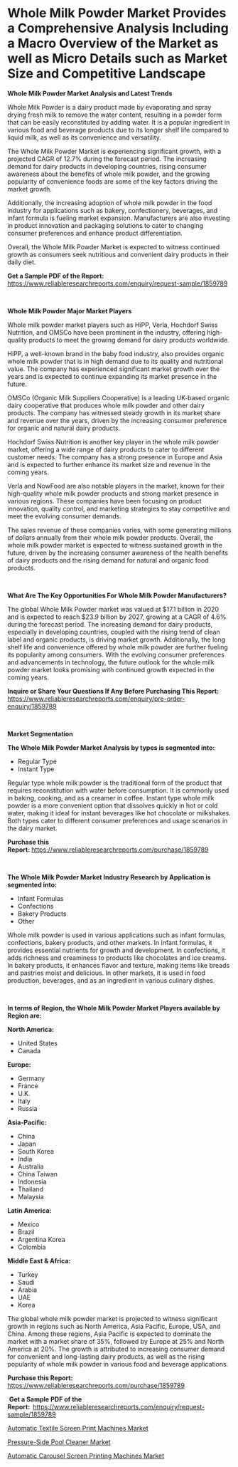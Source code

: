 <p><h1>Whole Milk Powder Market Provides a Comprehensive Analysis Including a Macro Overview of the Market as well as Micro Details such as Market Size and Competitive Landscape</h1></p><p><strong>Whole Milk Powder Market Analysis and Latest Trends</strong></p>
<p><p>Whole Milk Powder is a dairy product made by evaporating and spray drying fresh milk to remove the water content, resulting in a powder form that can be easily reconstituted by adding water. It is a popular ingredient in various food and beverage products due to its longer shelf life compared to liquid milk, as well as its convenience and versatility.</p><p>The Whole Milk Powder Market is experiencing significant growth, with a projected CAGR of 12.7% during the forecast period. The increasing demand for dairy products in developing countries, rising consumer awareness about the benefits of whole milk powder, and the growing popularity of convenience foods are some of the key factors driving the market growth.</p><p>Additionally, the increasing adoption of whole milk powder in the food industry for applications such as bakery, confectionery, beverages, and infant formula is fueling market expansion. Manufacturers are also investing in product innovation and packaging solutions to cater to changing consumer preferences and enhance product differentiation.</p><p>Overall, the Whole Milk Powder Market is expected to witness continued growth as consumers seek nutritious and convenient dairy products in their daily diet.</p></p>
<p><strong>Get a Sample PDF of the Report:&nbsp;</strong> <a href="https://www.reliableresearchreports.com/enquiry/request-sample/1859789">https://www.reliableresearchreports.com/enquiry/request-sample/1859789</a></p>
<p>&nbsp;</p>
<p><strong>Whole Milk Powder Major Market Players</strong></p>
<p><p>Whole milk powder market players such as HiPP, Verla, Hochdorf Swiss Nutrition, and OMSCo have been prominent in the industry, offering high-quality products to meet the growing demand for dairy products worldwide. </p><p>HiPP, a well-known brand in the baby food industry, also provides organic whole milk powder that is in high demand due to its quality and nutritional value. The company has experienced significant market growth over the years and is expected to continue expanding its market presence in the future.</p><p>OMSCo (Organic Milk Suppliers Cooperative) is a leading UK-based organic dairy cooperative that produces whole milk powder and other dairy products. The company has witnessed steady growth in its market share and revenue over the years, driven by the increasing consumer preference for organic and natural dairy products.</p><p>Hochdorf Swiss Nutrition is another key player in the whole milk powder market, offering a wide range of dairy products to cater to different customer needs. The company has a strong presence in Europe and Asia and is expected to further enhance its market size and revenue in the coming years.</p><p>Verla and NowFood are also notable players in the market, known for their high-quality whole milk powder products and strong market presence in various regions. These companies have been focusing on product innovation, quality control, and marketing strategies to stay competitive and meet the evolving consumer demands.</p><p>The sales revenue of these companies varies, with some generating millions of dollars annually from their whole milk powder products. Overall, the whole milk powder market is expected to witness sustained growth in the future, driven by the increasing consumer awareness of the health benefits of dairy products and the rising demand for natural and organic food products.</p></p>
<p>&nbsp;</p>
<p><strong>What Are The Key Opportunities For Whole Milk Powder Manufacturers?</strong></p>
<p><p>The global Whole Milk Powder market was valued at $17.1 billion in 2020 and is expected to reach $23.9 billion by 2027, growing at a CAGR of 4.6% during the forecast period. The increasing demand for dairy products, especially in developing countries, coupled with the rising trend of clean label and organic products, is driving market growth. Additionally, the long shelf life and convenience offered by whole milk powder are further fueling its popularity among consumers. With the evolving consumer preferences and advancements in technology, the future outlook for the whole milk powder market looks promising with continued growth expected in the coming years.</p></p>
<p><strong>Inquire or Share Your Questions If Any Before Purchasing This Report:</strong> <a href="https://www.reliableresearchreports.com/enquiry/pre-order-enquiry/1859789">https://www.reliableresearchreports.com/enquiry/pre-order-enquiry/1859789</a></p>
<p>&nbsp;</p>
<p><strong>Market Segmentation</strong></p>
<p><strong>The Whole Milk Powder Market Analysis by types is segmented into:</strong></p>
<p><ul><li>Regular Type</li><li>Instant Type</li></ul></p>
<p><p>Regular type whole milk powder is the traditional form of the product that requires reconstitution with water before consumption. It is commonly used in baking, cooking, and as a creamer in coffee. Instant type whole milk powder is a more convenient option that dissolves quickly in hot or cold water, making it ideal for instant beverages like hot chocolate or milkshakes. Both types cater to different consumer preferences and usage scenarios in the dairy market.</p></p>
<p><strong>Purchase this Report:&nbsp;</strong><a href="https://www.reliableresearchreports.com/purchase/1859789">https://www.reliableresearchreports.com/purchase/1859789</a></p>
<p>&nbsp;</p>
<p><strong>The Whole Milk Powder Market Industry Research by Application is segmented into:</strong></p>
<p><ul><li>Infant Formulas</li><li>Confections</li><li>Bakery Products</li><li>Other</li></ul></p>
<p><p>Whole milk powder is used in various applications such as infant formulas, confections, bakery products, and other markets. In infant formulas, it provides essential nutrients for growth and development. In confections, it adds richness and creaminess to products like chocolates and ice creams. In bakery products, it enhances flavor and texture, making items like breads and pastries moist and delicious. In other markets, it is used in food production, beverages, and as an ingredient in various culinary dishes.</p></p>
<p>&nbsp;</p>
<p><strong>In terms of Region, the Whole Milk Powder Market Players available by Region are:</strong></p>
<p>
    <p> <strong> North America: </strong>
        <ul>
            <li>United States</li>
            <li>Canada</li>
        </ul>
        </p> 
    <p> <strong> Europe: </strong>
        <ul>
            <li>Germany</li>
            <li>France</li>
            <li>U.K.</li>
            <li>Italy</li>
            <li>Russia</li>
        </ul>
        </p> 
    <p> <strong> Asia-Pacific: </strong>
        <ul>
            <li>China</li>
            <li>Japan</li>
            <li>South Korea</li>
            <li>India</li>
            <li>Australia</li>
            <li>China Taiwan</li>
            <li>Indonesia</li>
            <li>Thailand</li>
            <li>Malaysia</li>
        </ul>
        </p> 
    <p> <strong> Latin America: </strong>
        <ul>
            <li>Mexico</li>
            <li>Brazil</li>
            <li>Argentina Korea</li>
            <li>Colombia</li>
        </ul>
        </p> 
    <p> <strong> Middle East & Africa: </strong>
        <ul>
            <li>Turkey</li>
            <li>Saudi</li>
            <li>Arabia</li>
            <li>UAE</li>
            <li>Korea</li>
        </ul>
    </p>
    </p>
<p><p>The global whole milk powder market is projected to witness significant growth in regions such as North America, Asia Pacific, Europe, USA, and China. Among these regions, Asia Pacific is expected to dominate the market with a market share of 35%, followed by Europe at 25% and North America at 20%. The growth is attributed to increasing consumer demand for convenient and long-lasting dairy products, as well as the rising popularity of whole milk powder in various food and beverage applications.</p></p>
<p><strong>Purchase this Report: </strong><a href="https://www.reliableresearchreports.com/purchase/1859789">https://www.reliableresearchreports.com/purchase/1859789</a></p>
<p>&nbsp;<strong>Get a Sample PDF of the Report:&nbsp;&nbsp;</strong><a href="https://www.reliableresearchreports.com/enquiry/request-sample/1859789">https://www.reliableresearchreports.com/enquiry/request-sample/1859789</a></p>
<p><strong></strong></p>
<p><p><a href="https://www.linkedin.com/pulse/automatic-textile-screen-print-machines-market-size-trends-growth-7bqye?trackingId=Q8bzBXMgMmw1AGhDUPn5NQ%3D%3D">Automatic Textile Screen Print Machines Market</a></p><p><a href="https://www.linkedin.com/pulse/global-pressure-side-pool-cleaner-market-size-trends-insights-vnoae?trackingId=Ifx42%2F7BQSWUOonHPJa0Nw%3D%3D">Pressure-Side Pool Cleaner Market</a></p><p><a href="https://www.linkedin.com/pulse/automatic-carousel-screen-printing-machines-market-size-2024--sxr6f?trackingId=ap%2BmmwKT2huaZWmyz1c4aQ%3D%3D">Automatic Carousel Screen Printing Machines Market</a></p></p>